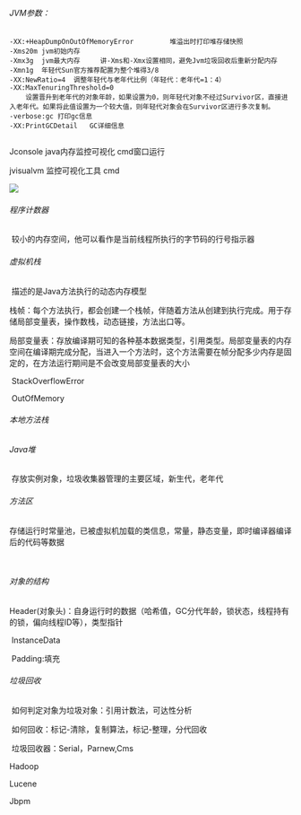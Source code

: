 ###### JVM参数：

```
-XX:+HeapDumpOnOutOfMemoryError			堆溢出时打印堆存储快照
-Xms20m	jvm初始内存
-Xmx3g	jvm最大内存		讲-Xms和-Xmx设置相同，避免Jvm垃圾回收后重新分配内存
-Xmn1g	年轻代Sun官方推荐配置为整个堆得3/8
-XX:NewRatio=4	调整年轻代与老年代比例（年轻代：老年代=1：4）
-XX:MaxTenuringThreshold=0
	设置晋升到老年代的对象年龄，如果设置为0，则年轻代对象不经过Survivor区，直接进入老年代。如果将此值设置为一个较大值，则年轻代对象会在Survivor区进行多次复制。
-verbose:gc	打印gc信息
-XX:PrintGCDetail	GC详细信息
 
```

Jconsole	java内存监控可视化	cmd窗口运行

jvisualvm	监控可视化工具		cmd

![](/images/JVM内存图.jpg)



###### 程序计数器

​	较小的内存空间，他可以看作是当前线程所执行的字节码的行号指示器

###### 虚拟机栈

​	描述的是Java方法执行的动态内存模型

​	栈帧：每个方法执行，都会创建一个栈帧，伴随着方法从创建到执行完成。用于存储局部变量表，操作数栈，动态链接，方法出口等。

​	局部变量表：存放编译期可知的各种基本数据类型，引用类型。局部变量表的内存空间在编译期完成分配，当进入一个方法时，这个方法需要在帧分配多少内存是固定的，在方法运行期间是不会改变局部变量表的大小

​	StackOverflowError

​	OutOfMemory

###### 本地方法栈

###### Java堆

​	存放实例对象，垃圾收集器管理的主要区域，新生代，老年代

###### 方法区

​	存储运行时常量池，已被虚拟机加载的类信息，常量，静态变量，即时编译器编译后的代码等数据

​	

###### 对象的结构

​	Header(对象头)：自身运行时的数据（哈希值，GC分代年龄，锁状态，线程持有的锁，偏向线程ID等），类型指针

​	InstanceData

​	Padding:填充 

###### 垃圾回收

​	如何判定对象为垃圾对象：引用计数法，可达性分析

​	如何回收：标记-清除，复制算法，标记-整理，分代回收

​	垃圾回收器：Serial，Parnew,Cms





Hadoop

Lucene

Jbpm
